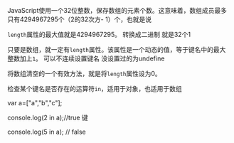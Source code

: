 JavaScript使用一个32位整数，保存数组的元素个数。这意味着，数组成员最多只有4294967295个（2的32次方- 1）个，也就是说

`length`属性的最大值就是4294967295。 转换成二进制 就是32个1

只要是数组，就一定有`length`属性。该属性是一个动态的值，等于键名中的最大整数加上`1`。 可以不连续设置键名 没设置过的为undefine

将数组清空的一个有效方法，就是将`length`属性设为0。

检查某个键名是否存在的运算符`in`，适用于对象，也适用于数组

var a=\["a","b","c"\];

console.log\(2 in a\);//true 键

console.log\(5 in a\); // false

